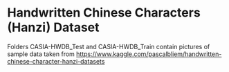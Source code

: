 # Handwritten Chinese Characters (Hanzi) Dataset



Folders CASIA-HWDB_Test and CASIA-HWDB_Train contain pictures of sample data taken from
https://www.kaggle.com/pascalbliem/handwritten-chinese-character-hanzi-datasets

